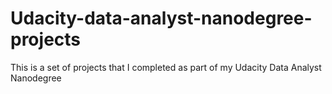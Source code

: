 # Udacity-data-analyst-nanodegree-projects
This is a set of projects that I completed as  part of my Udacity Data Analyst Nanodegree
